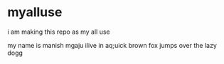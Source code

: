 # myalluse
i am making this repo as my all use

my name is manish mgaju ilive in 
aq;uick brown fox jumps over the lazy dogg
